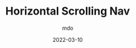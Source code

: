 ---
author: mdo
date: 2022-03-10
tags:
  - javascript
target_url: https://markdotto.com/2022/03/10/horizontal-scrolling-nav/
title: Horizontal Scrolling Nav
---